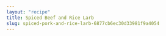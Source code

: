 ```yaml
---
layout: "recipe"
title: Spiced Beef and Rice Larb
slug: spiced-pork-and-rice-larb-6877cb6ec30d33981f9a4054
---
```

